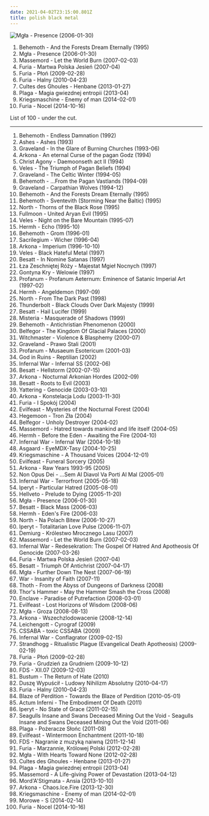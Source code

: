 ```yaml
---
date: 2021-04-02T23:15:00.801Z
title: polish black metal
---
```

![Mgła - Presence (2006-01-30)](http://coverartarchive.org/release/6960fd48-7fce-41d4-898d-bd13b53fc30e/1462901205-500.jpg "Mgła - Presence (2006-01-30)")
<ol class="albums">
<li data-cover="https://img.discogs.com/iFL1icFxszq9Fe_8fL1NSpG0sys=/fit-in/600x600/filters:strip_icc():format(jpeg):mode_rgb():quality(90)/discogs-images/R-12784790-1542934519-9303.jpeg.jpg" data-tags="black metal" role="button">Behemoth - And the Forests Dream Eternally (1995)</li>
<li data-cover="http://coverartarchive.org/release/6960fd48-7fce-41d4-898d-bd13b53fc30e/1462901205-500.jpg" data-tags="black metal" role="button">Mgła - Presence (2006-01-30)</li>
<li data-cover="http://coverartarchive.org/release/27641bfd-d886-4982-9831-f1dc640ecbc8/13771805470-500.jpg" data-tags="black metal, polish black metal" role="button">Massemord - Let the World Burn (2007-02-03)</li>
<li data-cover="https://via.placeholder.com/450" data-tags="black metal, polish black metal" role="button">Furia - Martwa Polska Jesień (2007-04)</li>
<li data-cover="https://via.placeholder.com/450" data-tags="black metal, metal, rock, polish black metal" role="button">Furia - Płoń (2009-02-28)</li>
<li data-cover="https://via.placeholder.com/450" data-tags="black metal" role="button">Furia - Halny (2010-04-23)</li>
<li data-cover="https://via.placeholder.com/450" data-tags="2013" role="button">Cultes des Ghoules - Henbane (2013-01-27)</li>
<li data-cover="http://coverartarchive.org/release/a4f90cfa-3a41-450d-99bc-0c2f412c73f5/4782165147-500.jpg" data-tags="black metal" role="button">Plaga - Magia gwiezdnej entropii (2013-04)</li>
<li data-cover="http://coverartarchive.org/release/b38589ae-8022-4564-82af-aec036118766/6607168777-500.jpg" data-tags="black metal" role="button">Kriegsmaschine - Enemy of man (2014-02-01)</li>
<li data-cover="http://coverartarchive.org/release/f8b3c6b5-41ee-4d40-843f-4f12f8f56c69/8674935013-500.jpg" data-tags="black metal, polish, 2014, polish black metal" role="button">Furia - Nocel (2014-10-16)</li>
</ol>
List of 100 - under the cut.
<!-- more -->

_________________

<ol class="albums">
<li data-cover="https://via.placeholder.com/450" data-tags="black metal" role="button">
Behemoth - Endless Damnation (1992)
</li>
<li data-cover="https://via.placeholder.com/450" data-tags="2019, black metal, polish black metal" role="button">
Ashes - Ashes (1993)
</li>
<li data-cover="http://coverartarchive.org/release/e4454341-8ae3-4339-b176-ab8c5a1d5a63/3555034678-500.jpg" data-tags="black metal" role="button">
Graveland - In the Glare of Burning Churches (1993-06)
</li>
<li data-cover="http://coverartarchive.org/release/6ff0d207-1100-4bff-a42b-e366f172a531/5981119443-500.jpg" data-tags="1994, black metal, metal, 90s, pagan, polish, polska, 1990s, poland, heathen, pagan black metal, raw black metal, polish black metal, polski, underground black metal, heathen black metal, raw pagan black metal" role="button">
Arkona - An eternal Curse of the pagan Godz (1994)
</li>
<li data-cover="http://coverartarchive.org/release/472a2930-44e9-4c9a-a52e-34f9bf33f695/21911684912-500.jpg" data-tags="black metal, polish black metal, doomy black metal, atmospheric black death metal, albums i could marry, adipocere" role="button">
Christ Agony - Daemoonseth act II (1994)
</li>
<li data-cover="https://via.placeholder.com/450" data-tags="polish black metal" role="button">
Veles - The Triumph of Pagan Beliefs (1994)
</li>
<li data-cover="http://coverartarchive.org/release/c98c8b3e-cba6-4a74-b606-5b1a34bee9da/23082535045-500.jpg" data-tags="black metal" role="button">
Graveland - The Celtic Winter (1994-05)
</li>
<li data-cover="http://coverartarchive.org/release/0ef48ed9-ecba-30b4-be77-757311173def/3505909816-500.jpg" data-tags="black metal" role="button">
Behemoth - ...From the Pagan Vastlands (1994-09)
</li>
<li data-cover="http://coverartarchive.org/release/2f7715d9-5ef4-4fa2-9d71-52721175e8f0/3265400373-500.jpg" data-tags="black metal" role="button">
Graveland - Carpathian Wolves (1994-12)
</li>
<li data-cover="https://img.discogs.com/iFL1icFxszq9Fe_8fL1NSpG0sys=/fit-in/600x600/filters:strip_icc():format(jpeg):mode_rgb():quality(90)/discogs-images/R-12784790-1542934519-9303.jpeg.jpg" data-tags="black metal" role="button">
Behemoth - And the Forests Dream Eternally (1995)
</li>
<li data-cover="http://coverartarchive.org/release/6f9776dc-964d-3c06-8bd8-33aeea62cd1c/6985187745-500.jpg" data-tags="black metal" role="button">
Behemoth - Sventevith (Storming Near the Baltic) (1995)
</li>
<li data-cover="https://via.placeholder.com/450" data-tags="polish black metal" role="button">
North - Thorns of the Black Rose (1995)
</li>
<li data-cover="https://via.placeholder.com/450" data-tags="polish black metal" role="button">
Fullmoon - United Aryan Evil (1995)
</li>
<li data-cover="http://coverartarchive.org/release/34d6c65b-80e5-430e-8b2d-657497d69c55/28134106755-500.jpg" data-tags="black metal, polish black metal" role="button">
Veles - Night on the Bare Mountain (1995-07)
</li>
<li data-cover="https://via.placeholder.com/450" data-tags="polish, symphonic black metal, polish black metal" role="button">
Hermh - Echo (1995-10)
</li>
<li data-cover="http://coverartarchive.org/release/97963d4f-bfee-3e30-a139-a65d5adb6f9c/28511333921-500.jpg" data-tags="black metal" role="button">
Behemoth - Grom (1996-01)
</li>
<li data-cover="http://coverartarchive.org/release/989f5491-df73-4e10-b3e4-a7c501da462c/12985345348-500.jpg" data-tags="1996, black metal, atmospheric black metal, pagan black metal" role="button">
Sacrilegium - Wicher (1996-04)
</li>
<li data-cover="https://img.discogs.com/0U-tJVGxcH3G1Exaimlyu-G91mw=/fit-in/600x600/filters:strip_icc():format(jpeg):mode_rgb():quality(90)/discogs-images/R-2278385-1446049472-8955.jpeg.jpg" data-tags="black metal" role="button">
Arkona - Imperium (1996-10-10)
</li>
<li data-cover="https://via.placeholder.com/450" data-tags="polish black metal" role="button">
Veles - Black Hateful Metal (1997)
</li>
<li data-cover="https://via.placeholder.com/450" data-tags="polish black metal" role="button">
Besatt - In Nomine Satanas (1997)
</li>
<li data-cover="https://img.discogs.com/Mr7xajKPrzRh7Qcaq7Czi2mBw_s=/fit-in/600x600/filters:strip_icc():format(jpeg):mode_rgb():quality(90)/discogs-images/R-4777873-1408087004-8707.jpeg.jpg" data-tags="pagan metal" role="button">
Łza Zeschniętej Róży - Majestat Mgieł Nocnych (1997)
</li>
<li data-cover="https://img.discogs.com/UpomGdN8XcNQ7tKgMGnA8Wjg10g=/fit-in/600x595/filters:strip_icc():format(jpeg):mode_rgb():quality(90)/discogs-images/R-1880623-1376226550-2260.jpeg.jpg" data-tags="black metal, pagan black metal" role="button">
Gontyna Kry - Welowie (1997)
</li>
<li data-cover="http://coverartarchive.org/release/dcab01e4-6d54-440a-b29b-464a5a24684c/1065853640-500.jpg" data-tags="symphonic black metal" role="button">
Profanum - Profanum Aeternum: Eminence of Satanic Imperial Art (1997-02)
</li>
<li data-cover="http://coverartarchive.org/release/bd0f25b7-7bb4-4ab0-8053-046a51b59769/23104198710-500.jpg" data-tags="black metal, metal, polish, symphonic black metal, polish black metal, pagan records" role="button">
Hermh - Angeldemon (1997-09)
</li>
<li data-cover="https://via.placeholder.com/450" data-tags="polish black metal" role="button">
North - From The Dark Past (1998)
</li>
<li data-cover="https://via.placeholder.com/450" data-tags="black metal, polish black metal" role="button">
Thunderbolt - Black Clouds Over Dark Majesty (1999)
</li>
<li data-cover="https://via.placeholder.com/450" data-tags="polish black metal" role="button">
Besatt - Hail Lucifer (1999)
</li>
<li data-cover="https://via.placeholder.com/450" data-tags="2000, black metal, metal, polish, 2000s, poland, melodic black metal, polish metal, polish black metal, 2000s metal, 2000 metal, 2000 black metal, 2000s black metal" role="button">
Misteria - Masquerade of Shadows (1999)
</li>
<li data-cover="http://coverartarchive.org/release/c7b052a1-8633-4a5a-a5f8-75af3911f12a/6984487955-500.jpg" data-tags="death metal" role="button">
Behemoth - Antichristian Phenomenon (2000)
</li>
<li data-cover="https://via.placeholder.com/450" data-tags="polish, polish black metal" role="button">
Belfegor - The Kingdom Of Glacial Palaces (2000)
</li>
<li data-cover="http://coverartarchive.org/release/7e4f4310-a737-4eba-b0c6-6c929c2967c9/18088227451-500.jpg" data-tags="black metal" role="button">
Witchmaster - Violence & Blasphemy (2000-07)
</li>
<li data-cover="http://coverartarchive.org/release/3e439b00-62aa-4b8c-af53-852675dc0bbc/3556929274-500.jpg" data-tags="black metal, polish, poland, polish black metal" role="button">
Graveland - Prawo Stali (2001)
</li>
<li data-cover="http://coverartarchive.org/release/9b899022-96d4-496e-8f29-08a7ef0c1109/1065863215-500.jpg" data-tags="symphonic black metal" role="button">
Profanum - Musaeum Esotericum (2001-03)
</li>
<li data-cover="https://via.placeholder.com/450" data-tags="polish, polish death metal, polish black metal" role="button">
God in Ruins - Reptilian (2002)
</li>
<li data-cover="https://via.placeholder.com/450" data-tags="black metal" role="button">
Infernal War - Infernal SS (2002-06)
</li>
<li data-cover="https://via.placeholder.com/450" data-tags="black metal, polish black metal" role="button">
Besatt - Hellstorm (2002-07-15)
</li>
<li data-cover="http://coverartarchive.org/release/4809e63e-4cae-43f3-932a-083e1dafc548/5981085683-500.jpg" data-tags="polish black metal, black metal" role="button">
Arkona - Nocturnal Arkonian Hordes (2002-09)
</li>
<li data-cover="http://coverartarchive.org/release/5141c26f-f22b-4c32-84e6-3d321af7a5b7/14553403008-500.jpg" data-tags="black metal, polish black metal" role="button">
Besatt - Roots to Evil (2003)
</li>
<li data-cover="https://via.placeholder.com/450" data-tags="technical brutal death metal" role="button">
Yattering - Genocide (2003-03-10)
</li>
<li data-cover="http://coverartarchive.org/release/31c04986-f68b-4737-8436-4b7ba5c7aba0/5981102314-500.jpg" data-tags="polish black metal" role="button">
Arkona - Konstelacja Lodu (2003-11-30)
</li>
<li data-cover="https://via.placeholder.com/450" data-tags="black metal, demo, polish black metal" role="button">
Furia - I Spokój (2004)
</li>
<li data-cover="http://coverartarchive.org/release/865765f1-a2b1-42d6-82fc-38954345c80d/1018086391-500.jpg" data-tags="black metal" role="button">
Evilfeast - Mysteries of the Nocturnal Forest (2004)
</li>
<li data-cover="https://via.placeholder.com/450" data-tags="black metal, polish black metal" role="button">
Hegemoon - Tron Zła (2004)
</li>
<li data-cover="https://via.placeholder.com/450" data-tags="polish, polish black metal" role="button">
Belfegor - Unholy Destroyer (2004-02)
</li>
<li data-cover="https://via.placeholder.com/450" data-tags="black metal" role="button">
Massemord - Hatred towards mankind and life itself (2004-05)
</li>
<li data-cover="http://coverartarchive.org/release/513f6b4a-5e79-4bda-a2f7-19b2ab2732ce/23104228906-500.jpg" data-tags="black metal, polish, symphonic black metal, polish black metal" role="button">
Hermh - Before the Eden - Awaiting the Fire (2004-10)
</li>
<li data-cover="https://via.placeholder.com/450" data-tags="88, 1488, black metal, black death metal, war metal, polish, polska, 2000s, poland, nsbm, wpww, nazi, racist, ns black metal, ns, polish black metal, national socialist black metal, white music for white people, hitler, aryan, anti-communism, white power, national socialist, wp, war black metal, adolf hitler, anti-semitic, antisemite, sieg heil, white pride, anti-communist, white pride world wide, national socialism, polish nsbm, aryan pride, heil hitler, militant black metal, anti jewish, anti-jewish, czarne legiony immortal commando waffen ss, anti semitic, anti communism, nationalsozialismus, run when you hear this you halfbreed filth, sieg heil hakenkreuz, anti communist, aryan power, fuck equality, racism in music rules, hitler was right" role="button">
Infernal War - Infernal War (2004-10-18)
</li>
<li data-cover="https://via.placeholder.com/450" data-tags="polish, polish black metal, polish black gothic metal" role="button">
Asgaard - EyeMDX-Tasy (2004-10-25)
</li>
<li data-cover="https://via.placeholder.com/450" data-tags="black metal" role="button">
Kriegsmaschine - A Thousand Voices (2004-12-01)
</li>
<li data-cover="https://via.placeholder.com/450" data-tags="polish black metal" role="button">
Evilfeast - Funeral Sorcery (2005)
</li>
<li data-cover="http://coverartarchive.org/release/eed8a036-2a54-4f72-9d77-e522245be88f/4541781199-500.jpg" data-tags="black metal, metal, 90s, pagan, polish, polska, 1990s, poland, heathen, pagan black metal, raw black metal, polish black metal, polski, underground black metal, heathen black metal, raw pagan black metal" role="button">
Arkona - Raw Years 1993-95 (2005)
</li>
<li data-cover="https://via.placeholder.com/450" data-tags="black metal, polish black metal" role="button">
Non Opus Dei - ...Sem Al Diavol Va Porti Al Mal (2005-01)
</li>
<li data-cover="http://coverartarchive.org/release/6b9e3214-bbc3-4ffd-a5ff-56a10c8b4dff/13216008391-500.jpg" data-tags="black metal" role="button">
Infernal War - Terrorfront (2005-05-18)
</li>
<li data-cover="https://img.discogs.com/JaVgGmFQSvoVeZDg9T_nkrkaZi4=/fit-in/600x538/filters:strip_icc():format(jpeg):mode_rgb():quality(90)/discogs-images/R-773492-1306006646.jpeg.jpg" data-tags="industrial black metal" role="button">
Iperyt - Particular Hatred (2005-08-01)
</li>
<li data-cover="https://via.placeholder.com/450" data-tags="polish black metal, orchestral black metal" role="button">
Hellveto - Prelude to Dying (2005-11-20)
</li>
<li data-cover="http://coverartarchive.org/release/6960fd48-7fce-41d4-898d-bd13b53fc30e/1462901205-500.jpg" data-tags="black metal" role="button">
Mgła - Presence (2006-01-30)
</li>
<li data-cover="https://via.placeholder.com/450" data-tags="black metal, polish black metal" role="button">
Besatt - Black Mass (2006-03)
</li>
<li data-cover="https://via.placeholder.com/450" data-tags="black metal, symphonic black metal" role="button">
Hermh - Eden's Fire (2006-03)
</li>
<li data-cover="https://via.placeholder.com/450" data-tags="raw black metal" role="button">
North - Na Polach Bitew (2006-10-27)
</li>
<li data-cover="https://img.discogs.com/om15teooGrJAflwTLEZYwXdHCsM=/fit-in/600x594/filters:strip_icc():format(jpeg):mode_rgb():quality(90)/discogs-images/R-825987-1306013104.jpeg.jpg" data-tags="industrial black metal" role="button">
Iperyt - Totalitarian Love Pulse (2006-11-07)
</li>
<li data-cover="https://via.placeholder.com/450" data-tags="polish black metal" role="button">
Demiurg - Królestwo Mrocznego Lasu (2007)
</li>
<li data-cover="http://coverartarchive.org/release/27641bfd-d886-4982-9831-f1dc640ecbc8/13771805470-500.jpg" data-tags="black metal, polish black metal" role="button">
Massemord - Let the World Burn (2007-02-03)
</li>
<li data-cover="http://coverartarchive.org/release/f7124f73-3845-4ed3-a753-01296622189f/15698627153-500.jpg" data-tags="black metal, nsbm, polish black metal" role="button">
Infernal War - Redesekration: The Gospel Of Hatred And Apotheosis Of Genocide (2007-03-26)
</li>
<li data-cover="https://via.placeholder.com/450" data-tags="black metal, polish black metal" role="button">
Furia - Martwa Polska Jesień (2007-04)
</li>
<li data-cover="http://coverartarchive.org/release/0045bdd1-6829-4ecc-82ea-99a9958d5fcb/14553415834-500.jpg" data-tags="black metal" role="button">
Besatt - Triumph Of Antichrist (2007-04-17)
</li>
<li data-cover="http://coverartarchive.org/release/404711fd-a93e-441e-a5e7-09a43c88a93a/6976672237-500.jpg" data-tags="black metal" role="button">
Mgła - Further Down The Nest (2007-06-19)
</li>
<li data-cover="https://via.placeholder.com/450" data-tags="black metal, polish, polish black metal" role="button">
War - Insanity of Faith (2007-11)
</li>
<li data-cover="https://img.discogs.com/sIjjWiAjviNDxdlnuUdgX5lrvSc=/fit-in/600x605/filters:strip_icc():format(jpeg):mode_rgb():quality(90)/discogs-images/R-10170033-1492817049-8019.jpeg.jpg" data-tags="black metal, depressive black metal" role="button">
Thoth - From the Abyss of Dungeons of Darkness (2008)
</li>
<li data-cover="https://via.placeholder.com/450" data-tags="nsbm" role="button">
Thor's Hammer - May the Hammer Smash the Cross (2008)
</li>
<li data-cover="https://via.placeholder.com/450" data-tags="black metal" role="button">
Enclave - Paradise of Putrefaction (2008-03-01)
</li>
<li data-cover="http://coverartarchive.org/release/44f51b04-4049-496c-9d3b-df8e69ff5896/1018108378-500.jpg" data-tags="atmospheric black metal" role="button">
Evilfeast - Lost Horizons of Wisdom (2008-06)
</li>
<li data-cover="http://coverartarchive.org/release/fdce9973-3b91-4ccb-8650-6012e8bd2065/1462881797-500.jpg" data-tags="black metal" role="button">
Mgła - Groza (2008-08-13)
</li>
<li data-cover="http://coverartarchive.org/release/8dbb2d9e-da8d-4ad9-a14c-a856572a40c6/4541759300-500.jpg" data-tags="2008, black metal, metal, pagan, polish, polska, 2000s, poland, nsbm, heathen, pagan black metal, raw black metal, ns black metal, polish black metal, national socialist black metal, polski, underground black metal, heathen black metal, raw pagan black metal, polski nsbm" role="button">
Arkona - Wszechzlodowacenie (2008-12-14)
</li>
<li data-cover="https://via.placeholder.com/450" data-tags="black metal" role="button">
Leichengott - Cyrograf (2009)
</li>
<li data-cover="https://via.placeholder.com/450" data-tags="black metal, metal, industrial, industrial metal, polish, poland, experimental black metal, industrial black metal, polish metal, polish black metal, let the world burn, polish industrial, polish industrial metal" role="button">
CSSABA - toxic CSSABA (2009)
</li>
<li data-cover="https://via.placeholder.com/450" data-tags="black metal, polish" role="button">
Infernal War - Conflagrator (2009-02-15)
</li>
<li data-cover="http://coverartarchive.org/release/2fd24bf8-a650-43f3-a189-0e0b51602663/13226585765-500.jpg" data-tags="black metal, polish, blackened death metal, polish black metal" role="button">
Strandhogg - Ritualistic Plague (Evangelical Death Apotheosis) (2009-02-19)
</li>
<li data-cover="https://via.placeholder.com/450" data-tags="black metal, metal, rock, polish black metal" role="button">
Furia - Płoń (2009-02-28)
</li>
<li data-cover="https://via.placeholder.com/450" data-tags="black metal" role="button">
Furia - Grudzień za Grudniem (2009-10-12)
</li>
<li data-cover="https://via.placeholder.com/450" data-tags="black metal" role="button">
FDS - XII.07 (2009-12-03)
</li>
<li data-cover="https://via.placeholder.com/450" data-tags="88, 1488, black metal, war metal, polish, polska, 2000s, poland, nsbm, wpww, raw black metal, nazi, racist, ns black metal, ns, polish black metal, national socialist black metal, polski, underground black metal, white music for white people, hitler, aryan, anti-communism, white power, national socialist, wp, war black metal, adolf hitler, anti-semitic, antisemite, sieg heil, white pride, anti-communist, white pride world wide, national socialism, polish nsbm, aryan pride, heil hitler, militant black metal, anti jewish, anti-jewish, czarne legiony immortal commando waffen ss, anti semitic, anti communism, nationalsozialismus, run when you hear this you halfbreed filth, polski nsbm, sieg heil hakenkreuz, anti communist, aryan power, fuck equality, racism in music rules, hitler was right, silesian wolves" role="button">
Bustum - The Return of Hate (2010)
</li>
<li data-cover="http://coverartarchive.org/release/fc52b727-2880-46e4-a92d-0a1b80d71363/6361481053-500.jpg" data-tags="black metal, polish black metal" role="button">
Duszę Wypuścił - Ludowy Nihilizm Absolutny (2010-04-17)
</li>
<li data-cover="https://via.placeholder.com/450" data-tags="black metal" role="button">
Furia - Halny (2010-04-23)
</li>
<li data-cover="https://via.placeholder.com/450" data-tags="2013, polish black metal, albums  i own" role="button">
Blaze of Perdition - Towards the Blaze of Perdition (2010-05-01)
</li>
<li data-cover="https://via.placeholder.com/450" data-tags="black metal, metal, polish, poland, polish metal, polish black metal, olsztyn" role="button">
Actum Inferni - The Embodiment Of Death (2011)
</li>
<li data-cover="https://via.placeholder.com/450" data-tags="industrial black metal" role="button">
Iperyt - No State of Grace (2011-02-15)
</li>
<li data-cover="http://coverartarchive.org/release/22845a08-582f-499f-a3c2-3106688e5cbd/21505204915-500.jpg" data-tags="black metal, post-black metal" role="button">
Seagulls Insane and Swans Deceased Mining Out the Void - Seagulls Insane and Swans Deceased Mining Out the Void (2011-06)
</li>
<li data-cover="http://coverartarchive.org/release/03b3ed83-3334-4906-a678-7b90e256d363/6212079908-500.jpg" data-tags="black metal, nakurwianie dla szatana" role="button">
Plaga - Pożeracze Słońc (2011-08)
</li>
<li data-cover="http://coverartarchive.org/release/973f9c5c-1431-4214-9cc1-918ebaf8759f/9230953991-500.jpg" data-tags="atmospheric black metal, polish black metal" role="button">
Evilfeast - Wintermoon Enchantment (2011-10-18)
</li>
<li data-cover="http://coverartarchive.org/release/8792c4f2-bfc1-47b5-903b-30f5c45bbc67/13527528270-500.jpg" data-tags="black metal" role="button">
FDS - Nagranie z muzyką naiwną (2011-12-14)
</li>
<li data-cover="http://coverartarchive.org/release/1384552b-b3e8-47d6-92ab-d059433190d7/3659379127-500.jpg" data-tags="black metal, polish, polish black metal, ltwb" role="button">
Furia - Marzannie, Królowej Polski (2012-02-28)
</li>
<li data-cover="https://via.placeholder.com/450" data-tags="2012, black metal" role="button">
Mgła - With Hearts Toward None (2012-02-28)
</li>
<li data-cover="https://via.placeholder.com/450" data-tags="2013" role="button">
Cultes des Ghoules - Henbane (2013-01-27)
</li>
<li data-cover="http://coverartarchive.org/release/a4f90cfa-3a41-450d-99bc-0c2f412c73f5/4782165147-500.jpg" data-tags="black metal" role="button">
Plaga - Magia gwiezdnej entropii (2013-04)
</li>
<li data-cover="https://via.placeholder.com/450" data-tags="black metal, polish, polish black metal, ltwb" role="button">
Massemord - A Life-giving Power of Devastation (2013-04-12)
</li>
<li data-cover="https://img.discogs.com/dQPOAszyrTSC2uc4oTYU_RyRkCA=/fit-in/600x600/filters:strip_icc():format(jpeg):mode_rgb():quality(90)/discogs-images/R-13604466-1557348070-8349.png.jpg" data-tags="black metal" role="button">
Mord'A'Stigmata - Ansia (2013-10-10)
</li>
<li data-cover="http://coverartarchive.org/release/935aed08-9a1e-4b84-831a-8be00df6df32/6178866629-500.jpg" data-tags="black metal, polish, pagan black metal, polish black metal" role="button">
Arkona - Chaos.Ice.Fire (2013-12-30)
</li>
<li data-cover="http://coverartarchive.org/release/b38589ae-8022-4564-82af-aec036118766/6607168777-500.jpg" data-tags="black metal" role="button">
Kriegsmaschine - Enemy of man (2014-02-01)
</li>
<li data-cover="https://via.placeholder.com/450" data-tags="2014" role="button">
Morowe - S (2014-02-14)
</li>
<li data-cover="http://coverartarchive.org/release/f8b3c6b5-41ee-4d40-843f-4f12f8f56c69/8674935013-500.jpg" data-tags="black metal, polish, 2014, polish black metal" role="button">
Furia - Nocel (2014-10-16)
</li>
</ol>